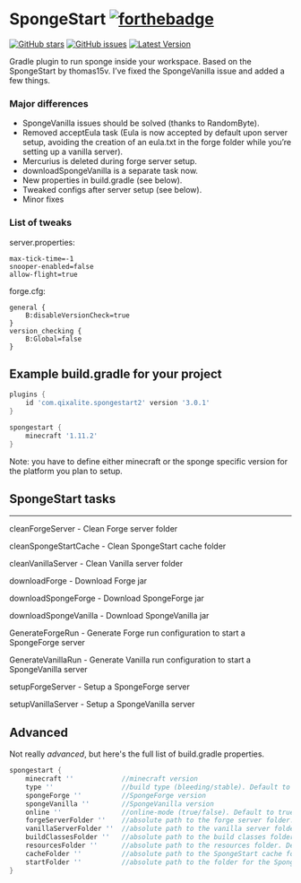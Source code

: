 # SpongeStart [![forthebadge](https://forthebadge.com/images/badges/contains-cat-gifs.svg)](https://forthebadge.com) 
[![GitHub 
stars](https://img.shields.io/github/stars/ImMorpheus/SpongeStart.svg)](https://github.com/ImMorpheus/SpongeStart/stargazers) [![GitHub 
issues](https://img.shields.io/github/issues/ImMorpheus/SpongeStart.svg)](https://github.com/ImMorpheus/SpongeStart/issues) [![Latest Version](https://img.shields.io/badge/SpongeStart-v3.0.1-green.svg)](https://plugins.gradle.org/plugin/com.qixalite.spongestart2)

Gradle plugin to run sponge inside your workspace. Based on the SpongeStart by thomas15v.
I’ve fixed the SpongeVanilla issue and added a few things.

### Major differences

* SpongeVanilla issues should be solved (thanks to RandomByte).
* Removed acceptEula task (Eula is now accepted by default upon server setup, avoiding the creation of an eula.txt in the forge folder while you’re setting up a vanilla server).
* Mercurius is deleted during forge server setup.
* downloadSpongeVanilla is a separate task now.
* New properties in build.gradle (see below).
* Tweaked configs after server setup (see below).
* Minor fixes

### List of tweaks

server.properties:
```
max-tick-time=-1
snooper-enabled=false
allow-flight=true
```

forge.cfg:
```
general {
    B:disableVersionCheck=true
}
version_checking {
    B:Global=false
}
```


## Example build.gradle for your project
```groovy
plugins {
    id 'com.qixalite.spongestart2' version '3.0.1'
}

spongestart {
    minecraft '1.11.2'
}

```

Note: you have to define either minecraft or the sponge specific version for the platform you plan to setup.

## SpongeStart tasks

----------------- 

cleanForgeServer - Clean Forge server folder 

cleanSpongeStartCache - Clean SpongeStart cache folder 

cleanVanillaServer - Clean Vanilla server folder 

downloadForge - Download Forge jar 

downloadSpongeForge - Download SpongeForge jar 

downloadSpongeVanilla - Download SpongeVanilla jar 

GenerateForgeRun - Generate Forge run configuration to start a SpongeForge server 

GenerateVanillaRun - Generate Vanilla run configuration to start a SpongeVanilla server 

setupForgeServer - Setup a SpongeForge server 

setupVanillaServer - Setup a SpongeVanilla server 



## Advanced

Not really _advanced_, but here's the full list of build.gradle properties.

```groovy
spongestart {
    minecraft ''            //minecraft version
    type ''                 //build type (bleeding/stable). Default to stable
    spongeForge ''          //SpongeForge version
    spongeVanilla ''        //SpongeVanilla version
    online ''               //online-mode (true/false). Default to true
    forgeServerFolder ''    //absolute path to the forge server folder. Default to run/forge
    vanillaServerFolder ''  //absolute path to the vanilla server folder. Default to run/vanilla
    buildClassesFolder ''   //absolute path to the build classes folder. Default to build/classes/java/main
    resourcesFolder ''      //absolute path to the resources folder. Default to build/resources
    cacheFolder ''          //absolute path to the SpongeStart cache folder for downloads. Default to .gradle/caches/SpongeStart
    startFolder ''          //absolute path to the folder for the SpongeStart start class for forge server. Default to .gradle/start
}
```
